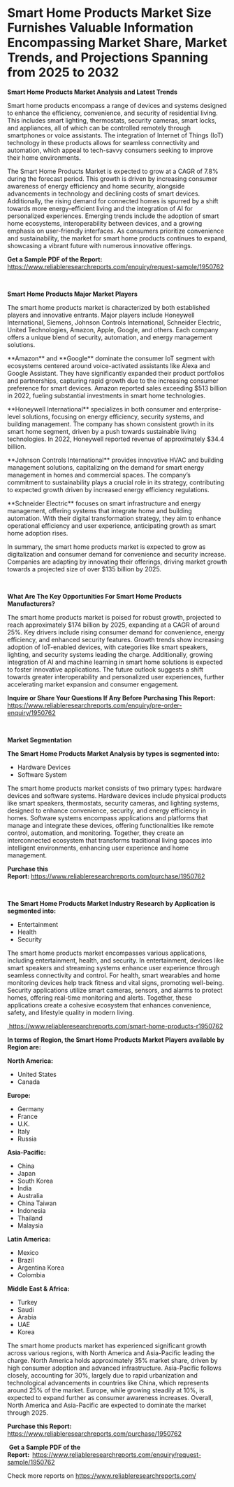 <p><h1>Smart Home Products Market Size Furnishes Valuable Information Encompassing Market Share, Market Trends, and Projections Spanning from 2025 to 2032</h1></p><p><strong>Smart Home Products Market Analysis and Latest Trends</strong></p>
<p><p>Smart home products encompass a range of devices and systems designed to enhance the efficiency, convenience, and security of residential living. This includes smart lighting, thermostats, security cameras, smart locks, and appliances, all of which can be controlled remotely through smartphones or voice assistants. The integration of Internet of Things (IoT) technology in these products allows for seamless connectivity and automation, which appeal to tech-savvy consumers seeking to improve their home environments.</p><p>The Smart Home Products Market is expected to grow at a CAGR of 7.8% during the forecast period. This growth is driven by increasing consumer awareness of energy efficiency and home security, alongside advancements in technology and declining costs of smart devices. Additionally, the rising demand for connected homes is spurred by a shift towards more energy-efficient living and the integration of AI for personalized experiences. Emerging trends include the adoption of smart home ecosystems, interoperability between devices, and a growing emphasis on user-friendly interfaces. As consumers prioritize convenience and sustainability, the market for smart home products continues to expand, showcasing a vibrant future with numerous innovative offerings.</p></p>
<p><strong>Get a Sample PDF of the Report:&nbsp;</strong> <a href="https://www.reliableresearchreports.com/enquiry/request-sample/1950762?utm_campaign=2187&utm_medium=2&utm_source=Github&utm_content=ia&utm_term=06022025&utm_id=smart-home-products">https://www.reliableresearchreports.com/enquiry/request-sample/1950762</a></p>
<p>&nbsp;</p>
<p><strong>Smart Home Products Major Market Players</strong></p>
<p><p>The smart home products market is characterized by both established players and innovative entrants. Major players include Honeywell International, Siemens, Johnson Controls International, Schneider Electric, United Technologies, Amazon, Apple, Google, and others. Each company offers a unique blend of security, automation, and energy management solutions.</p><p>**Amazon** and **Google** dominate the consumer IoT segment with ecosystems centered around voice-activated assistants like Alexa and Google Assistant. They have significantly expanded their product portfolios and partnerships, capturing rapid growth due to the increasing consumer preference for smart devices. Amazon reported sales exceeding $513 billion in 2022, fueling substantial investments in smart home technologies.</p><p>**Honeywell International** specializes in both consumer and enterprise-level solutions, focusing on energy efficiency, security systems, and building management. The company has shown consistent growth in its smart home segment, driven by a push towards sustainable living technologies. In 2022, Honeywell reported revenue of approximately $34.4 billion.</p><p>**Johnson Controls International** provides innovative HVAC and building management solutions, capitalizing on the demand for smart energy management in homes and commercial spaces. The company’s commitment to sustainability plays a crucial role in its strategy, contributing to expected growth driven by increased energy efficiency regulations.</p><p>**Schneider Electric** focuses on smart infrastructure and energy management, offering systems that integrate home and building automation. With their digital transformation strategy, they aim to enhance operational efficiency and user experience, anticipating growth as smart home adoption rises.</p><p>In summary, the smart home products market is expected to grow as digitalization and consumer demand for convenience and security increase. Companies are adapting by innovating their offerings, driving market growth towards a projected size of over $135 billion by 2025.</p></p>
<p>&nbsp;</p>
<p><strong>What Are The Key Opportunities For Smart Home Products Manufacturers?</strong></p>
<p><p>The smart home products market is poised for robust growth, projected to reach approximately $174 billion by 2025, expanding at a CAGR of around 25%. Key drivers include rising consumer demand for convenience, energy efficiency, and enhanced security features. Growth trends show increasing adoption of IoT-enabled devices, with categories like smart speakers, lighting, and security systems leading the charge. Additionally, growing integration of AI and machine learning in smart home solutions is expected to foster innovative applications. The future outlook suggests a shift towards greater interoperability and personalized user experiences, further accelerating market expansion and consumer engagement.</p></p>
<p><strong>Inquire or Share Your Questions If Any Before Purchasing This Report:</strong> <a href="https://www.reliableresearchreports.com/enquiry/pre-order-enquiry/1950762?utm_campaign=2187&utm_medium=2&utm_source=Github&utm_content=ia&utm_term=06022025&utm_id=smart-home-products">https://www.reliableresearchreports.com/enquiry/pre-order-enquiry/1950762</a></p>
<p>&nbsp;</p>
<p><strong>Market Segmentation</strong></p>
<p><strong>The Smart Home Products Market Analysis by types is segmented into:</strong></p>
<p><ul><li>Hardware Devices</li><li>Software System</li></ul></p>
<p><p>The smart home products market consists of two primary types: hardware devices and software systems. Hardware devices include physical products like smart speakers, thermostats, security cameras, and lighting systems, designed to enhance convenience, security, and energy efficiency in homes. Software systems encompass applications and platforms that manage and integrate these devices, offering functionalities like remote control, automation, and monitoring. Together, they create an interconnected ecosystem that transforms traditional living spaces into intelligent environments, enhancing user experience and home management.</p></p>
<p><strong>Purchase this Report:&nbsp;</strong><a href="https://www.reliableresearchreports.com/purchase/1950762?utm_campaign=2187&utm_medium=2&utm_source=Github&utm_content=ia&utm_term=06022025&utm_id=smart-home-products">https://www.reliableresearchreports.com/purchase/1950762</a></p>
<p>&nbsp;</p>
<p><strong>The Smart Home Products Market Industry Research by Application is segmented into:</strong></p>
<p><ul><li>Entertainment</li><li>Health</li><li>Security</li></ul></p>
<p><p>The smart home products market encompasses various applications, including entertainment, health, and security. In entertainment, devices like smart speakers and streaming systems enhance user experience through seamless connectivity and control. For health, smart wearables and home monitoring devices help track fitness and vital signs, promoting well-being. Security applications utilize smart cameras, sensors, and alarms to protect homes, offering real-time monitoring and alerts. Together, these applications create a cohesive ecosystem that enhances convenience, safety, and lifestyle quality in modern living.</p></p>
<p><a href="https://www.reliableresearchreports.com/smart-home-products-r1950762?utm_campaign=2187&utm_medium=2&utm_source=Github&utm_content=ia&utm_term=06022025&utm_id=smart-home-products">&nbsp;https://www.reliableresearchreports.com/smart-home-products-r1950762</a></p>
<p><strong>In terms of Region, the Smart Home Products Market Players available by Region are:</strong></p>
<p>
    <p> <strong> North America: </strong>
        <ul>
            <li>United States</li>
            <li>Canada</li>
        </ul>
        </p> 
    <p> <strong> Europe: </strong>
        <ul>
            <li>Germany</li>
            <li>France</li>
            <li>U.K.</li>
            <li>Italy</li>
            <li>Russia</li>
        </ul>
        </p> 
    <p> <strong> Asia-Pacific: </strong>
        <ul>
            <li>China</li>
            <li>Japan</li>
            <li>South Korea</li>
            <li>India</li>
            <li>Australia</li>
            <li>China Taiwan</li>
            <li>Indonesia</li>
            <li>Thailand</li>
            <li>Malaysia</li>
        </ul>
        </p> 
    <p> <strong> Latin America: </strong>
        <ul>
            <li>Mexico</li>
            <li>Brazil</li>
            <li>Argentina Korea</li>
            <li>Colombia</li>
        </ul>
        </p> 
    <p> <strong> Middle East & Africa: </strong>
        <ul>
            <li>Turkey</li>
            <li>Saudi</li>
            <li>Arabia</li>
            <li>UAE</li>
            <li>Korea</li>
        </ul>
    </p>
    </p>
<p><p>The smart home products market has experienced significant growth across various regions, with North America and Asia-Pacific leading the charge. North America holds approximately 35% market share, driven by high consumer adoption and advanced infrastructure. Asia-Pacific follows closely, accounting for 30%, largely due to rapid urbanization and technological advancements in countries like China, which represents around 25% of the market. Europe, while growing steadily at 10%, is expected to expand further as consumer awareness increases. Overall, North America and Asia-Pacific are expected to dominate the market through 2025.</p></p>
<p><strong>Purchase this Report: </strong><a href="https://www.reliableresearchreports.com/purchase/1950762?utm_campaign=2187&utm_medium=2&utm_source=Github&utm_content=ia&utm_term=06022025&utm_id=smart-home-products">https://www.reliableresearchreports.com/purchase/1950762</a></p>
<p>&nbsp;<strong>Get a Sample PDF of the Report:&nbsp;&nbsp;</strong><a href="https://www.reliableresearchreports.com/enquiry/request-sample/1950762?utm_campaign=2187&utm_medium=2&utm_source=Github&utm_content=ia&utm_term=06022025&utm_id=smart-home-products">https://www.reliableresearchreports.com/enquiry/request-sample/1950762</a></p>
<p><strong></strong></p>
<p>Check more reports on <a href="https://www.reliableresearchreports.com/?utm_campaign=2187&utm_medium=2&utm_source=Github&utm_content=ia&utm_term=06022025&utm_id=smart-home-products">https://www.reliableresearchreports.com/</a></p>